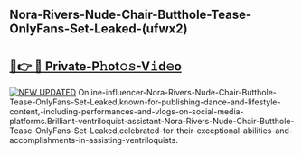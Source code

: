 ## Nora-Rivers-Nude-Chair-Butthole-Tease-OnlyFans-Set-Leaked-(ufwx2)


# <h2><a href="https://mediaupload.pro?-19M">🔗👉 🔴 Private-P𝚑ot𝚘𝚜-V𝚒d𝚎o</a></h2>

[![NEW UPDATED](https://i.imgur.com/0qMVB7G.gif)](https://mediaupload.pro?-19M)
Online-influencer-Nora-Rivers-Nude-Chair-Butthole-Tease-OnlyFans-Set-Leaked,known-for-publishing-dance-and-lifestyle-content,-including-performances-and-vlogs-on-social-media-platforms.Brilliant-ventriloquist-assistant-Nora-Rivers-Nude-Chair-Butthole-Tease-OnlyFans-Set-Leaked,celebrated-for-their-exceptional-abilities-and-accomplishments-in-assisting-ventriloquists.  